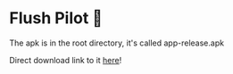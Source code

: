 # Flush Pilot 💩

The apk is in the root directory, it's called app-release.apk

Direct download link to it [here](https://github.com/danpalu/hcl_poop_map/raw/main/app-release.apk)!
